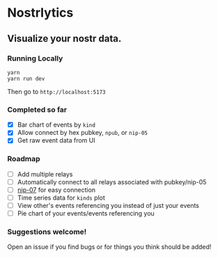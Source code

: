 # Nostrlytics

## Visualize your nostr data.

### Running Locally

```
yarn
yarn run dev
```

Then go to `http://localhost:5173`

### Completed so far

- [x] Bar chart of events by `kind`
- [x] Allow connect by hex pubkey, `npub`, or `nip-05`
- [x] Get raw event data from UI

### Roadmap

- [ ] Add multiple relays
- [ ] Automatically connect to all relays associated with pubkey/nip-05
- [ ] [nip-07](https://github.com/nostr-protocol/nips/blob/master/07.md) for easy connection
- [ ] Time series data for `kinds` plot
- [ ] View other's events referencing you instead of just your events
- [ ] Pie chart of your events/events referencing you

### Suggestions welcome!

Open an issue if you find bugs or for things you think should be added!
